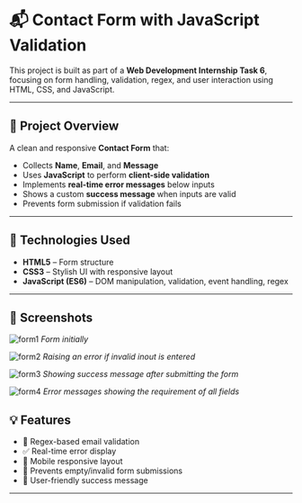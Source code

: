 # 📬 Contact Form with JavaScript Validation

This project is built as part of a **Web Development Internship Task 6**, focusing on form handling, validation, regex, and user interaction using HTML, CSS, and JavaScript.

---

## 🌟 Project Overview

A clean and responsive **Contact Form** that:

- Collects **Name**, **Email**, and **Message**
- Uses **JavaScript** to perform **client-side validation**
- Implements **real-time error messages** below inputs
- Shows a custom **success message** when inputs are valid
- Prevents form submission if validation fails

---

## 🚀 Technologies Used

- **HTML5** – Form structure
- **CSS3** – Stylish UI with responsive layout
- **JavaScript (ES6)** – DOM manipulation, validation, event handling, regex

---

## 📸 Screenshots

![form1](https://github.com/user-attachments/assets/4dca49a0-2d73-4fcd-8073-a6b43dcc006e)
*Form initially*

![form2](https://github.com/user-attachments/assets/37426087-0b81-4865-8911-ce19ec86dbfb)
*Raising an error if invalid inout is entered*

![form3](https://github.com/user-attachments/assets/45947afa-c5b4-4acb-8cfd-99a026043a7b)
*Showing success message after submitting the form*

![form4](https://github.com/user-attachments/assets/df1931ee-67d4-4d37-8c5d-83544bf12d02)
*Error messages showing the requirement of all fields*

## 💡 Features

- 🧾 Regex-based email validation
- ✅ Real-time error display
- 📱 Mobile responsive layout
- 🚫 Prevents empty/invalid form submissions
- 💬 User-friendly success message

---
